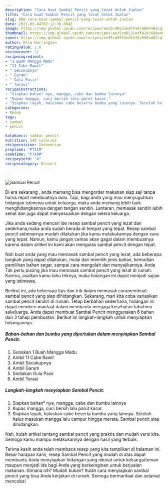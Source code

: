 ```yaml
---
description: "Cara buat Sambal Pencit yang lezat Untuk Jualan"
title: "Cara buat Sambal Pencit yang lezat Untuk Jualan"
slug: 880-cara-buat-sambal-pencit-yang-lezat-untuk-jualan
date: 2021-05-04T02:12:38.604Z
image: https://img-global.cpcdn.com/recipes/ee35cd6531edf419/680x482cq70/sambal-pencit-foto-resep-utama.jpg
thumbnail: https://img-global.cpcdn.com/recipes/ee35cd6531edf419/680x482cq70/sambal-pencit-foto-resep-utama.jpg
cover: https://img-global.cpcdn.com/recipes/ee35cd6531edf419/680x482cq70/sambal-pencit-foto-resep-utama.jpg
author: Ella Harrington
ratingvalue: 3.8
reviewcount: 12
recipeingredient:
- "1 Buah Mangga Madu"
- "11 Cabe Rawit"
- " Secukupnya"
- " Garam"
- " Gula Pasir"
- " Terasi"
recipeinstructions:
- "Siapkan bahan² nya, mangga, cabe dan bumbu lainnya"
- "Kupas mangga, cuci bersih lalu parut kasar."
- "Siapkan layah, haluskan cabe beserta bumbu yang lainnya. Setelah halus masukan mangga lalu campur hingga merata. Sambal pencit siap dihidangkan."
categories:
- Resep
tags:
- sambal
- pencit

katakunci: sambal pencit 
nutrition: 248 calories
recipecuisine: Indonesian
preptime: "PT11M"
cooktime: "PT49M"
recipeyield: "4"
recipecategory: Dessert

---
```



![Sambal Pencit](https://img-global.cpcdn.com/recipes/ee35cd6531edf419/680x482cq70/sambal-pencit-foto-resep-utama.jpg)

Di era  sekarang , anda memang bisa mengorder makanan siap saji tanpa harus repot membuatnya dulu. Tapi, bagi anda yang mau menyuguhkan hidangan istimewa untuk keluarga, maka anda memang lebih baik menghidangkannya dengan tangan sendiri. Lantaran, memasak sendiri lebih sehat dan juga dapat menyesuaikan dengan selera keluarga.

Jika anda sedang mencari ide resep sambal pencit yang lezat dan sederhana,maka anda sudah berada di tempat yang tepat. Resep sambal pencit  sebenarnya mudah dilakukan jika kamu melakukannya dengan cara yang tepat. Namun, kamu jangan cemas akan gagal dalam membuatnya 
karena dalam artikel ini kami akan mengulas sambal pencit dengan tepat.  



Nah buat anda yang mau memasak sambal pencit yang lezat, ada beberapa langkah yang dapat dilakukan, mulai dari memilih jenis bahan, kemudian pemilihan bahan segar, sampai cara mengolah dan menyajikannya. Anda Tak perlu pusing jika mau memasak sambal pencit yang lezat di rumah. Karena, asalkan kamu  tahu triknya, maka hidangan ini dapat menjadi sajian yang istimewa.

Berikut ini, ada beberapa tips dan trik dalam memasak caramembuat sambal pencit yang siap dihidangkan. Sekarang, mari kita coba variasikan sambal pencit sendiri di rumah. Tetap berbahan sederhana, hidangan ini dapat memberi manfaat dalam membantu menjaga kesehatan tubuhmu sekeluarga. Anda dapat membuat Sambal Pencit menggunakan 6 bahan dan 3 tahap pembuatan. Berikut ini langkah-langkah untuk menyiapkan hidangannya.

<!--inarticleads1-->

##### Bahan-bahan dan bumbu yang diperlukan dalam menyiapkan Sambal Pencit:

1. Gunakan 1 Buah Mangga Madu
1. Ambil 11 Cabe Rawit
1. Ambil  Secukupnya
1. Ambil  Garam
1. Sediakan  Gula Pasir
1. Ambil  Terasi




<!--inarticleads2-->

##### Langkah-langkah menyiapkan Sambal Pencit:

1. Siapkan bahan² nya, mangga, cabe dan bumbu lainnya
1. Kupas mangga, cuci bersih lalu parut kasar.
1. Siapkan layah, haluskan cabe beserta bumbu yang lainnya. Setelah halus masukan mangga lalu campur hingga merata. Sambal pencit siap dihidangkan.




Nah, itulah artikel tentang  sambal pencit  yang praktis dan mudah versi kita. Semoga kamu mampu melakukannya dengan hasil yang terbaik. 

Terima kasih anda telah membaca resep yang kita tampilkan di halaman ini. Besar harapan kami, resep  Sambal Pencit yang mudah di atas dapat membantu Anda menyiapkan hidangan yang nikmat untuk keluarga/teman maupun menjadi ide bagi Anda yang berkeinginan untuk berjualan makanan. Gimana nih? Mudah bukan? Itulah cara menyiapkan sambal pencit yang bisa Anda kerjakan di rumah. Semoga bermanfaat dan selamat mencoba!

